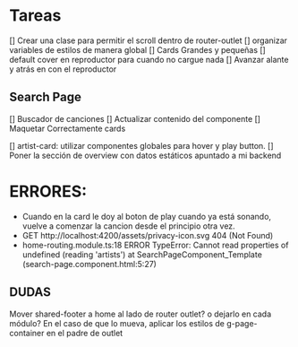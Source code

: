# Tareas
[] Crear una clase para permitir el scroll dentro de router-outlet
[] organizar variables de estilos de manera global
[] Cards Grandes y pequeñas
[] default cover en reproductor para cuando no cargue nada
[] Avanzar alante y atrás en con el reproductor

## Search Page
[] Buscador de canciones
[] Actualizar contenido del componente 
[] Maquetar Correctamente cards

[] artist-card: utilizar componentes globales para hover y play button.
[] Poner la sección de overview con datos estáticos apuntado a mi backend



# ERRORES:
- Cuando en la card le doy al boton de play cuando ya está sonando, vuelve a comenzar la cancion desde el principio otra vez.
- GET http://localhost:4200/assets/privacy-icon.svg 404 (Not Found)
- home-routing.module.ts:18 ERROR TypeError: Cannot read properties of undefined (reading 'artists') at SearchPageComponent_Template (search-page.component.html:5:27)




## DUDAS
Mover shared-footer a home al lado de router outlet? o dejarlo en cada módulo?
En el caso de que lo mueva, aplicar los estilos de  g-page-container en el padre de outlet